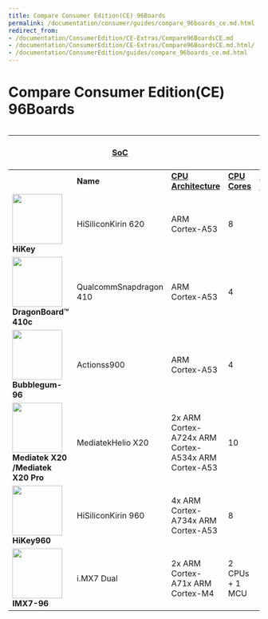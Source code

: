 ```yaml
---
title: Compare Consumer Edition(CE) 96Boards
permalink: /documentation/consumer/guides/compare_96boards_ce.md.html
redirect_from:
- /documentation/ConsumerEdition/CE-Extras/Compare96BoardsCE.md
- /documentation/ConsumerEdition/CE-Extras/Compare96BoardsCE.md.html/
- /documentation/ConsumerEdition/guides/compare_96boards_ce.md.html
---
```

# Compare Consumer Edition(CE) 96Boards

<style>
#compare96 img{
	width: 100px;
	height:auto;
}
#compare96 {
	overflow-x: scroll;
}
</style>

<div id="compare96" markdown="1">

|| [**SoC**](https://en.wikipedia.org/wiki/System_on_a_chip) ||||[**RAM**](https://en.wikipedia.org/wiki/Random-access_memory)||On-Board Storage||
|--- |--- |--- |--- |--- |--- |--- |--- |--- |
||**Name**|[**CPU Architecture**](https://en.wikipedia.org/wiki/ARM_architecture)|[**CPU Cores**](https://en.wikipedia.org/wiki/Multi-core_processor)|[**CPU Frequency**](https://github.com/ric96/documentation/blob/275748f2635b966f00136e2b759d2c2bd2e310c9/ConsumerEdition/guides)|[**GPU**](https://en.wikipedia.org/wiki/Graphics_processing_unit)|**Size**|**Type**|**Size**|**Type**|
|![](https://camo.githubusercontent.com/aadc55103f71df7589c7779a42c6b48a4169f42a/68747470733a2f2f692e696d6775722e636f6d2f3065376c736f4f2e706e67)**HiKey**|HiSiliconKirin 620|ARM Cortex-A53|8|1.2 GHz|Mali-450 MP4|1 GB / 2 GB|LPDDR3|8 GB|eMMC|
|![](https://camo.githubusercontent.com/7902ed47de34d0fab11ab2b0365cb3a755a7294d/68747470733a2f2f692e696d6775722e636f6d2f346135475852642e706e67)**DragonBoard™ 410c**|QualcommSnapdragon 410|ARM Cortex-A53|4|1.2 GHz|QualcommAdreno 306|1 GB|LPDDR3|8 GB|eMMC 4.5|
|![](https://camo.githubusercontent.com/bc6a94eafda70ed442440575ba0ef695b2958a35/68747470733a2f2f692e696d6775722e636f6d2f796b79536f46632e706e67)**Bubblegum-96**|Actionss900|ARM Cortex-A53|4|1.8 GHz|PowerVR G6230|2 GB|LPDDR3|8 GB|eMMC 4.5|
|![](https://camo.githubusercontent.com/dd741cc5ee85800775fed8469aafe2eca3fd8963/68747470733a2f2f692e696d6775722e636f6d2f6b536a546775582e706e67)**Mediatek X20 /Mediatek X20 Pro**|MediatekHelio X20|2x ARM Cortex-A724x ARM Cortex-A534x ARM Cortex-A53|10|2.3 GHz1.95 GHz1.4 GHz|Mali-T880|2 GB|LPDDR3|8 GB|eMMC 5.1|
|![](https://camo.githubusercontent.com/66c1ddf9ab8735adf5a1db32b9479a44be6f5db4/68747470733a2f2f7777772e3936626f617264732e6f72672f70726f647563742f63652f68696b65793936302f696d616765732f68696b65792d3936302d53442d66726f6e742e6a7067)**HiKey960**|HiSiliconKirin 960|4x ARM Cortex-A734x ARM Cortex-A53|8|2.3 GHz1.8 GHz|Mali G71 MP8|3 GB|LPDDR4|32 GB|UFS|
|![](https://camo.githubusercontent.com/0b86c34b6450a413eb232fcce4e3d7d12212fea0/68747470733a2f2f7777772e3936626f617264732e6f72672f70726f647563742f63652f696d78372d39362f696d616765732f694d58372d39362d66726f6e742e6a7067)**IMX7-96**|i.MX7	Dual|2x ARM Cortex-A71x ARM Cortex-M4|2 CPUs + 1 MCU|1.2 GHz200MHz|N/A|512 MB|DRAM|SD Card Only|N/A|

</div>
